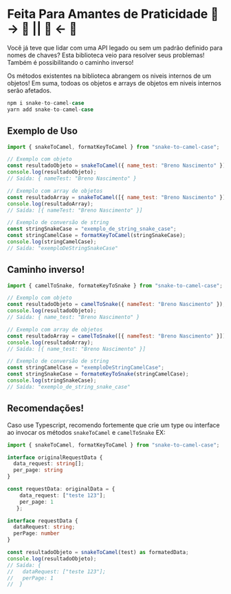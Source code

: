 # Feita Para Amantes de Praticidade 🐍 -> 🐫 || 🐍 <- 🐫

Você já teve que lidar com uma API legado ou sem um padrão definido para nomes de chaves? Esta biblioteca veio para resolver seus problemas!
Também é possibilitando o caminho inverso!

Os métodos existentes na biblioteca abrangem os niveis internos de um objetos!
Em suma, todoas os objetos e arrays de objetos em niveis internos serão afetados.

```javascript
npm i snake-to-camel-case
yarn add snake-to-camel-case
```

## Exemplo de Uso

```javascript
import { snakeToCamel, formatKeyToCamel } from "snake-to-camel-case";

// Exemplo com objeto
const resultadoObjeto = snakeToCamel({ name_test: "Breno Nascimento" });
console.log(resultadoObjeto);
// Saída: { nameTest: "Breno Nascimento" }

// Exemplo com array de objetos
const resultadoArray = snakeToCamel([{ name_test: "Breno Nascimento" }]);
console.log(resultadoArray);
// Saída: [{ nameTest: "Breno Nascimento" }]

// Exemplo de conversão de string
const stringSnakeCase = "exemplo_de_string_snake_case";
const stringCamelCase = formatKeyToCamel(stringSnakeCase);
console.log(stringCamelCase);
// Saída: "exemploDeStringSnakeCase"
```

## Caminho inverso!

```javascript
import { camelToSnake, formateKeyToSnake } from "snake-to-camel-case";

// Exemplo com objeto
const resultadoObjeto = camelToSnake({ nameTest: "Breno Nascimento" });
console.log(resultadoObjeto);
// Saída: { name_test: "Breno Nascimento" }

// Exemplo com array de objetos
const resultadoArray = camelToSnake([{ nameTest: "Breno Nascimento" }]);
console.log(resultadoArray);
// Saída: [{ name_test: "Breno Nascimento" }]

// Exemplo de conversão de string
const stringCamelCase = "exemploDeStringCamelCase";
const stringSnakeCase = formateKeyToSnake(stringCamelCase);
console.log(stringSnakeCase);
// Saída: "exemplo_de_string_snake_case"
```

## Recomendações!

Caso use Typescript, recomendo fortemente que crie um type ou interface ao invocar os métodos `snakeToCamel` e `camelToSnake` EX:

```typescript
import { snakeToCamel, formatKeyToCamel } from "snake-to-camel-case";

interface originalRequestData {
  data_request: string[];
  per_page: string
}

const requestData: originalData = {
    data_request: ["teste 123"];
    per_page: 1
   };

interface requestData {
  dataRequest: string;
  perPage: number
}

const resultadoObjeto = snakeToCamel(test) as formatedData;
console.log(resultadoObjeto);
// Saída: {
//   dataRequest: ["teste 123"];
//   perPage: 1
//  }
```
